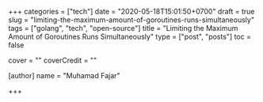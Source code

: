 +++
categories = ["tech"]
date = "2020-05-18T15:01:50+0700"
draft = true
slug = "limiting-the-maximum-amount-of-goroutines-runs-simultaneously"
tags = ["golang", "tech", "open-source"]
title = "Limiting the Maximum Amount of Goroutines Runs Simultaneously"
type = ["post", "posts"]
toc = false

cover = ""
coverCredit = ""

[author]
  name = "Muhamad Fajar"

+++

